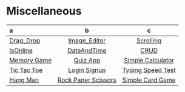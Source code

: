 # Miscellaneous
| a|b|c
| :-- |:--:| :--:|
|  [Drag_Drop](https://tahataha579.github.io/Miscellaneous/Drag%20And%20Drop/Drag_Drop.html)  |  [Image_Editor](https://tahataha579.github.io/Miscellaneous/Image_Editor/Image_Editor.html) | [Scrolling](https://tahataha579.github.io/Miscellaneous/Scrolling/scrolling.html) |
|  [IsOnline](https://tahataha579.github.io/Miscellaneous/isOnline/isOnline.html) |  [DateAndTime](https://tahataha579.github.io/Miscellaneous/DateAndTime/DateAndTime.html)|  [CRUD](https://tahataha579.github.io/Miscellaneous/CRUD/crud.html) |
|  [Memory Game](https://tahataha579.github.io/Miscellaneous/Memory%20Game/Tutorials_8.html) |  [Quiz App](https://tahataha579.github.io/Miscellaneous/Quiz%20App/Quiz_App.html) |  [Simple Calculator](https://tahataha579.github.io/Miscellaneous/Calculator/Calculator.html) |
|  [Tic Tac Toe](https://tahataha579.github.io/Miscellaneous/Tic%20Tac%20Toe/Tic_Tac_Toe.html) | [Login Signup](https://tahataha579.github.io/Miscellaneous/Login_Signup/login_signup.html) | [Typing Speed Test](https://tahataha579.github.io/Miscellaneous/Typing%20Speed%20Test/Typing_Speed_Test.html) | 
[Hang Man](https://tahataha579.github.io/Miscellaneous/HangMan/index.html) |[Rock Paper Scissors](https://tahataha579.github.io/Miscellaneous/Rock%20Paper%20Scissors/index.html) |  [Simple Card Game](https://tahataha579.github.io/Miscellaneous/Simple_Card_Game/index.html)
